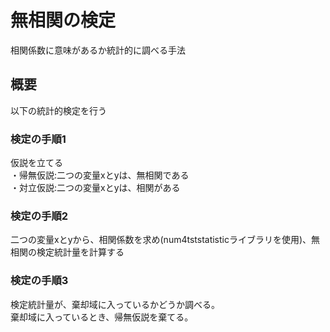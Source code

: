 無相関の検定
===========
相関係数に意味があるか統計的に調べる手法

## 概要

以下の統計的検定を行う

### 検定の手順1

仮説を立てる  
・帰無仮説:二つの変量xとyは、無相関である  
・対立仮説:二つの変量xとyは、相関がある  

### 検定の手順2

二つの変量xとyから、相関係数を求め(num4tststatisticライブラリを使用)、無相関の検定統計量を計算する  

### 検定の手順3

検定統計量が、棄却域に入っているかどうか調べる。  
棄却域に入っているとき、帰無仮説を棄てる。



